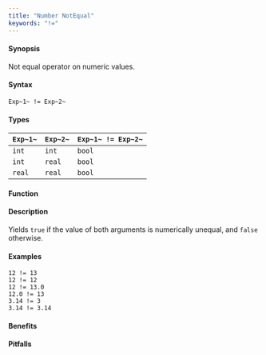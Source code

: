 ```yaml
---
title: "Number NotEqual"
keywords: "!="
---
```


#### Synopsis

Not equal operator on numeric values.

#### Syntax

`Exp~1~ != Exp~2~`

#### Types

| `Exp~1~`  |  `Exp~2~` | `Exp~1~ != Exp~2~`   |
| --- | --- | --- |
| `int`      |  `int`     | `bool`                 |
| `int`      |  `real`    | `bool`                 |
| `real`     |  `real`    | `bool`                 |


#### Function

#### Description

Yields `true` if the value of both arguments is numerically unequal, and `false` otherwise.

#### Examples

```rascal-shell
12 != 13
12 != 12
12 != 13.0
12.0 != 13
3.14 != 3
3.14 != 3.14
```

#### Benefits

#### Pitfalls

